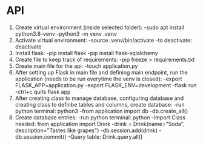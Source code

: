 # API
1. Create virtual environment (inside selected folder):
    -sudo apt install python3.8-venv
    -python3 -m venv .venv
2. Activate virtual environment:
    -source .venv/bin/activate
    -to deactivate: deactivate
3. Install flask:
    -pip install flask
    -pip install flask-sqlalchemy
4. Create file to keep track of requirements:
    -pip freeze > requirements.txt
5. Create main file for the api:
    -touch application.py
6. After setting up Flask in main file and defining main endpoint, run the application (needs to be run everytime the venv is closed):
    -export FLASK_APP=application.py
    -export FLASK_ENV=development
    -flask run
    -ctrl+c quits flask app
7. After creating class to manage database, configuring database and creating class to definbe tables and columns, create database:
    -run python terminal: python3
    -from application import db
    -db.create_all()
8. Create database entries:
    -run python terminal: python
    -import Class needed: from application import Drink
    -drink = Drink(name="Soda", description="Tastes like grapes")
    -db.session.add(drink)
    -db.session.commit()
    -Query table: Drink.query.all()
